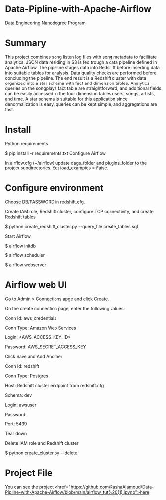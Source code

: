 # Data-Pipline-with-Apache-Airflow
Data Engineering Nanodegree Program

# Summary
This project combines song listen log files with song metadata to facilitate analytics. JSON data residing in S3 is fed trough a data pipeline defined in Apache Airflow. The pipeline stages data into Redshift before inserting data into suitable tables for analysis. Data quality checks are performed before concluding the pipeline. The end result is a Redshift cluster with data organized into a star schema with fact and dimension tables. Analytics queries on the songplays fact table are straightforward, and additional fields can be easily accessed in the four dimension tables users, songs, artists, and time. A star schema is suitable for this application since denormalization is easy, queries can be kept simple, and aggregations are fast.

# Install
Python requirements

$ pip install -r requirements.txt
Configure Airflow

In airflow.cfg (~/airflow) update dags_folder and plugins_folder to the project subdirectories. Set load_examples = False.

# Configure environment

Choose DB/PASSWORD in redshift.cfg.

Create IAM role, Redshift cluster, configure TCP connectivity, and create Redshift tables

$ python create_redshift_cluster.py --query_file create_tables.sql

Start Airflow

$ airflow initdb

$ airflow scheduler

$ airflow webserver

# Airflow web UI

Go to Admin > Connections apge and click Create.

On the create connection page, enter the following values:

Conn Id: aws_credentials

Conn Type: Amazon Web Services

Login: <AWS_ACCESS_KEY_ID>

Password:  AWS_SECRET_ACCESS_KEY

Click Save and Add Another

Conn Id: redshift

Conn Type: Postgres

Host: Redshift cluster endpoint from redshift.cfg
  
Schema: dev

Login: awsuser

Password: <Redshift db password from redshift.cfg>
  
Port: 5439

Tear down

Delete IAM role and Redshift cluster

$ python create_cluster.py --delete

# Project File
You can see the project <a><href="https://github.com/RashaAlamoud/Data-Pipline-with-Apache-Airflow/blob/main/airflow_tut%20(1).ipynb">here</a> 
